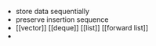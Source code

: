 - store data sequentially
- preserve insertion sequence
- [[vector]] [[deque]] [[list]] [[forward list]]
-